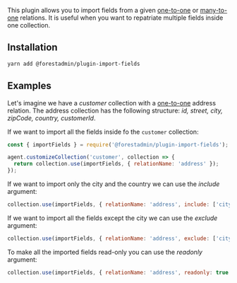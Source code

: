 This plugin allows you to import fields from a given [one-to-one](../../../agent-customization/relationships/single-record.md#one-to-one-relations) or [many-to-one](../../../agent-customization/relationships/single-record.md#many-to-one-relations) relations.
It is useful when you want to repatriate multiple fields inside one collection.

## Installation

```bash
yarn add @forestadmin/plugin-import-fields
```

## Examples

Let's imagine we have a _customer_ collection with a [one-to-one](../../../agent-customization/relationships/single-record.md#one-to-one-relations) address relation.
The address collection has the following structure: _id, street, city, zipCode, country, customerId_.

If we want to import all the fields inside fo the `customer` collection:

```javascript
const { importFields } = require('@forestadmin/plugin-import-fields');

agent.customizeCollection('customer', collection => {
  return collection.use(importFields, { relationName: 'address' });
});
```

If we want to import only the city and the country we can use the _include_ argument:

```javascript
collection.use(importFields, { relationName: 'address', include: ['city', 'country'] });
```

If we want to import all the fields except the city we can use the _exclude_ argument:

```javascript
collection.use(importFields, { relationName: 'address', exclude: ['city'] });
```

To make all the imported fields read-only you can use the _readonly_ argument:

```javascript
collection.use(importFields, { relationName: 'address', readonly: true });
```
